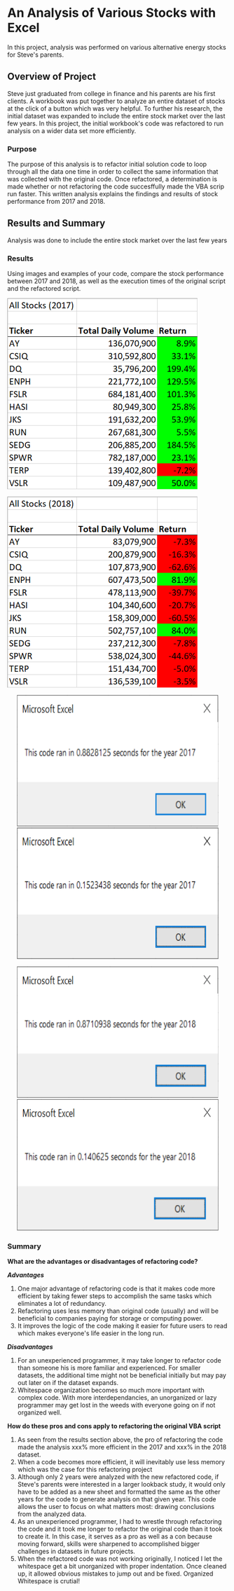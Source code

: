 # An Analysis of Various Stocks with Excel
In this project, analysis was performed on various alternative energy stocks for Steve's parents.

## Overview of Project
Steve just graduated from college in finance and his parents are his first clients. A workbook was put together to analyze an entire dataset of stocks at the click of a button which was very helpful. To further his research, the initial dataset was expanded to include the entire stock market over the last few years. In this project, the initial workbook's code was refactored to run analysis on a wider data set more efficiently.

### Purpose
The purpose of this analysis is to refactor initial solution code to loop through all the data one time in order to collect the same information that was collected with the original code. Once refactored, a determination is made whether or not refactoring the code succesffully made the VBA scrip run faster. This written analysis explains the findings and results of stock performance from 2017 and 2018.

## Results and Summary
Analysis was done to include the entire stock market over the last few years

### Results
Using images and examples of your code, compare the stock performance between 2017 and 2018, as well as the execution times of the original script and the refactored script.

![All_Stocks_Performance_2017](https://github.com/smyoung88/stock-analysis/blob/main/Resources/All_Stocks_Performance_2017.png)

![All_Stocks_Performance_2018](https://github.com/smyoung88/stock-analysis/blob/main/Resources/All_Stocks_Performance_2018.png)

<p align="center">
  <img width="460" height="300" src="https://github.com/smyoung88/stock-analysis/blob/main/Resources/VBA_Challenge_2017_Original.png">
  <img width="460" height="300" src="https://github.com/smyoung88/stock-analysis/blob/main/Resources/VBA_Challenge_2017.png">
</p>

<p align="center">
  <img width="460" height="300" src="https://github.com/smyoung88/stock-analysis/blob/main/Resources/VBA_Challenge_2018_Original.png">
  <img width="460" height="300" src="https://github.com/smyoung88/stock-analysis/blob/main/Resources/VBA_Challenge_2018.png">
</p>

### Summary

**What are the advantages or disadvantages of refactoring code?**

**_Advantages_**
1. One major advantage of refactoring code is that it makes code more efficient by taking fewer steps to accomplish the same tasks which eliminates a lot of redundancy.
2. Refactoring uses less memory than original code (usually) and will be beneficial to companies paying for storage or computing power.
3. It improves the logic of the code making it easier for future users to read which makes everyone's life easier in the long run.

**_Disadvantages_**
1. For an unexperienced programmer, it may take longer to refactor code than someone his is more familiar and experienced. For smaller datasets, the additional time might not be beneficial initially but may pay out later on if the dataset expands.
2. Whitespace organization becomes so much more important with complex code. With more interdependancies, an unorganized or lazy programmer may get lost in the weeds with everyone going on if not organized well.

**How do these pros and cons apply to refactoring the original VBA script**
1. As seen from the results section above, the pro of refactoring the code made the analysis xxx% more efficient in the 2017 and xxx% in the 2018 dataset.
2. When a code becomes more efficient, it will inevitably use less memory which was the case for this refactoring project
3. Although only 2 years were analyzed with the new refactored code, if Steve's parents were interested in a larger lookback study, it would only have to be added as a new sheet and formatted the same as the other years for the code to generate analysis on that given year. This code allows the user to focus on what matters most: drawing conclusions from the analyzed data.
4. As an unexperienced programmer, I had to wrestle through refactoring the code and it took me longer to refactor the original code than it took to create it. In this case, it serves as a pro as well as a con because moving forward, skills were sharpened to accomplished bigger challenges in datasets in future projects.
5. When the refactored code was not working originally, I noticed I let the whitespace get a bit unorganized with proper indentation. Once cleaned up, it allowed obvious mistakes to jump out and be fixed. Organized Whitespace is crutial! 

